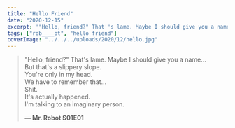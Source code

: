 ```yaml
---
title: "Hello Friend"
date: "2020-12-15"
excerpt: '"Hello, friend?" That''s lame. Maybe I should give you a name...'
tags: ["rob____ot", "hello friend"]
coverImage: "../../../uploads/2020/12/hello.jpg"
---
```


> "Hello, friend?" That's lame. Maybe I should give you a name...\
> But that's a slippery slope.\
> You're only in my head.\
> We have to remember that...\
> Shit.\
> It's actually happened.\
> I'm talking to an imaginary person.
>
> **— Mr. Robot S01E01**
